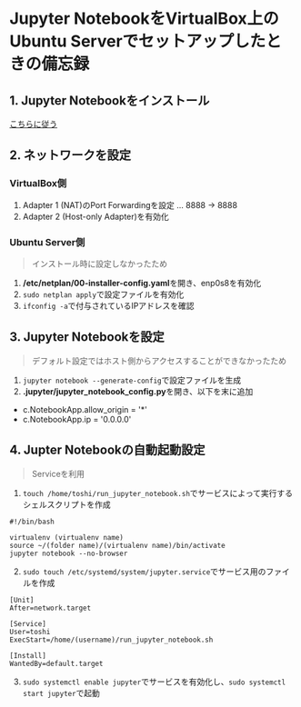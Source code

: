 # Jupyter NotebookをVirtualBox上のUbuntu Serverでセットアップしたときの備忘録

## 1. Jupyter Notebookをインストール

[こちらに従う](https://www.digitalocean.com/community/tutorials/how-to-set-up-jupyter-notebook-with-python-3-on-ubuntu-20-04-and-connect-via-ssh-tunneling)

## 2. ネットワークを設定

### VirtualBox側

1. Adapter 1 (NAT)のPort Forwardingを設定 ... 8888 -> 8888
2. Adapter 2 (Host-only Adapter)を有効化

### Ubuntu Server側 

> インストール時に設定しなかったため

1. **/etc/netplan/00-installer-config.yaml**を開き、enp0s8を有効化
2. `sudo netplan apply`で設定ファイルを有効化
3. `ifconfig -a`で付与されているIPアドレスを確認

## 3. Jupyter Notebookを設定

> デフォルト設定ではホスト側からアクセスすることができなかったため

1. `jupyter notebook --generate-config`で設定ファイルを生成
2. **.jupyter/jupyter_notebook_config.py**を開き、以下を末に追加
  - c.NotebookApp.allow_origin = '*'
  - c.NotebookApp.ip = '0.0.0.0'

## 4. Jupter Notebookの自動起動設定

> Serviceを利用

1. `touch /home/toshi/run_jupyter_notebook.sh`でサービスによって実行するシェルスクリプトを作成
  ```
  #!/bin/bash
  
  virtualenv (virtualenv name)
  source ~/(folder name)/(virtualenv name)/bin/activate
  jupyter notebook --no-browser
  ```
2. `sudo touch /etc/systemd/system/jupyter.service`でサービス用のファイルを作成
  ```
  [Unit]
  After=network.target
  
  [Service]
  User=toshi
  ExecStart=/home/(username)/run_jupyter_notebook.sh
  
  [Install]
  WantedBy=default.target
  ```
3. `sudo systemctl enable jupyter`でサービスを有効化し、`sudo systemctl start jupyter`で起動
